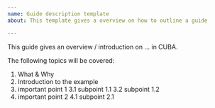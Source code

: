 ```yaml
---
name: Guide description template
about: This template gives a overview on how to outline a guide

---
```


This guide gives an overview / introduction on ... in CUBA.

The following topics will be covered:
1. What & Why
2. Introduction to the example
3. important point 1
3.1 subpoint 1.1
3.2 subpoint 1.2
4. important point 2
4.1 subpoint 2.1
